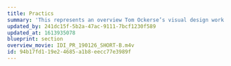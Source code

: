 ```yaml
---
title: Practics
summary: 'This represents an overview Tom Ockerse’s visual design work done, commissioned mostly to serve clients and audiences, from the period 1967 to current years.'
updated_by: 241dc15f-5b2a-47ac-9111-7bcf1230f589
updated_at: 1613935078
blueprint: section
overview_movie: IDI_PR_190126_SHORT-B.m4v
id: 94b17fd1-19e2-4685-a1b8-eecc77e3989f
---
```

